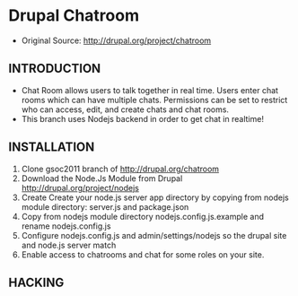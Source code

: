 # Drupal Chatroom 
* Original Source: http://drupal.org/project/chatroom

## INTRODUCTION
* Chat Room allows users to talk together in real time. Users enter chat rooms which can have multiple chats. Permissions can be set to restrict who can access, edit, and create chats and chat rooms.
* This branch uses Nodejs backend in order to get chat in realtime!

## INSTALLATION
1. Clone gsoc2011 branch of http://drupal.org/chatroom
2. Download the Node.Js Module from Drupal http://drupal.org/project/nodejs
3. Create Create your node.js server app directory by copying from nodejs module directory: server.js and package.json
4. Copy from nodejs module directory nodejs.config.js.example and rename nodejs.config.js
5. Configure nodejs.config.js and admin/settings/nodejs so the drupal site and node.js server match 
6. Enable access to chatrooms and chat for some roles on your site.

## HACKING

